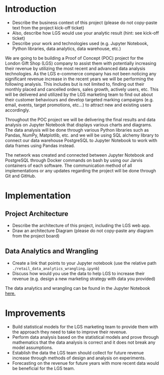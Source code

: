 # Introduction
- Describe the business context of this project (please do not copy-paste text from the project kick-off ticket)
- Also, describe how LGS would use your analytic result (hint: see kick-off ticket)
- Describe your work and technologies used (e.g. Jupyter Notebook, Python libraries, data analytics, data warehouse, etc.)

We are going to be building a Proof of Concept (POC) project for the London Gift Shop
(LGS) company to assist them with potentially increasing their revenue by utilizing 
the most recent and advanced data analysis technologies. As the LGS e-commerce company
has not been noticing any significant revenue increase in the recent years we will be
performing the following analysis. This includes but is not limited to, finding out their monthly placed and cancelled orders, sales growth, actively users,
etc. This will be delivered and utilized by the LGS marketing team to find out about
their customer behaviours and develop targeted marking campaigns (e.g. email, events,
target promotions, etc...) to attract new and existing users accordingly.

Throughout the POC project we will be delivering the final results and data analysis on 
Jupyter Notebook that displays various charts and diagrams. The data analysis will be
done through various Python libraries such as Pandas, NumPy, Matplotlib, etc. and we will
be using SQL alchemy library to connect our data warehouse PostgreSQL to Jupyter
Notebook to work with data frames using Pandas instead.

The network was created and connected between Jupyter Notebook and PostgreSQL through
Docker commands on bash by using our Jarvis containers of each software. The communication method
of all implementations or any updates regarding the project will be done through Git and GitHub.


# Implementation
## Project Architecture
- Describe the architecture of this project, including the LGS web app.
- Draw an architecture Diagram (please do not copy-paste any diagram from the project board)



## Data Analytics and Wrangling
- Create a link that points to your Jupyter notebook (use the relative path `./retail_data_analytics_wrangling.ipynb`)
- Discuss how would you use the data to help LGS to increase their revenue (e.g. design a new marketing strategy with data you provided)

The data analytics and wrangling can be found in the Jupyter Notebook [here.](./retail_data_analytics_wrangling.ipynb)



# Improvements
- Build statistical models for the LGS marketing team to provide them with the approach
they need to take to improve their revenue. 
- Perform data analysis based on the statistical models and prove through mathematics
that the data analysis is correct and it does not break any model assumptions.
- Establish the data the LGS team should collect for future revenue increase through
methods of design and analysis on experiments.
- Forecasting on the revenue for future years with more recent data would be beneficial
for the LGS team.